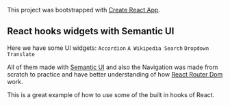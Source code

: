 This project was bootstrapped with [Create React App](https://github.com/facebook/create-react-app).

## React hooks widgets with Semantic UI

Here we have some UI widgets:
`Accordion`
`A Wikipedia Search`
`Dropdown`
`Translate`

All of them made with [Semantic UI](https://semantic-ui.com/) and also the Navigation was made from scratch to practice and have better understanding of how [React Router Dom](https://reactrouter.com/) work.

This is a great example of how to use some of the built in hooks of React.
